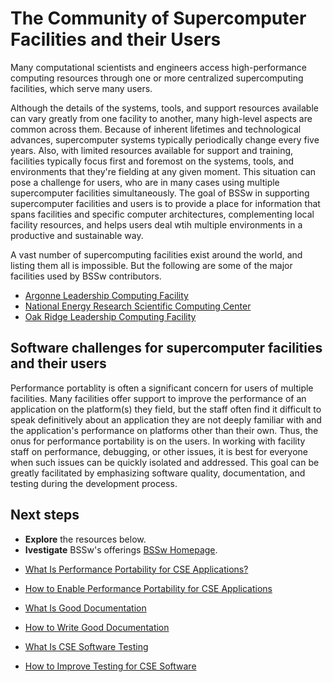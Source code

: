 # The Community of Supercomputer Facilities and their Users

Many computational scientists and engineers access high-performance computing resources through one or more centralized supercomputing facilities, which serve many users.

Although the details of the systems, tools, and support resources available can vary greatly from one facility to another, many high-level aspects  are common across them.  Because of inherent lifetimes and technological advances, supercomputer systems typically periodically change every five years.  Also, with limited resources available for support and training, facilities typically focus first and foremost on the systems, tools, and environments that they're fielding at any given moment. This situation can pose a challenge for users, who are in many cases using multiple supercomputer facilities simultaneously. The goal of BSSw in supporting supercomputer facilities and users is to provide a place for information that spans facilities and specific computer architectures, complementing local facility resources, and helps users deal wtih multiple environments in a productive and sustainable way.

A vast number of supercomputing facilities exist around the world, and listing them all is impossible. But the following are some of the major facilities used by BSSw contributors.
<!---
       These could point to the facility pages proper, or to a BSSw "sub-community" page that makes more specific connections between that facility and BSSw content
--->
- [Argonne Leadership Computing Facility](http://www.alcf.anl.gov/)
- [National Energy Research Scientific Computing Center](http://www.nersc.gov/)
- [Oak Ridge Leadership Computing Facility](https://www.olcf.ornl.gov/)

## Software challenges for supercomputer facilities and their users

Performance portablity is often a significant concern for users of multiple facilities. Many facilities offer support to improve the performance of an application on the platform(s) they field, but the staff often find it difficult to speak definitively about an application they are not deeply familiar with and the application's performance on platforms other than their own. Thus, the onus for performance portability is on the users. In  working with facility staff on performance, debugging, or other issues, it is best for everyone when such issues can be quickly isolated and addressed.  This goal can be greatly facilitated by emphasizing software quality, documentation, and testing during the development process.

## Next steps
- **Explore** the resources below.
- **Ivestigate**  BSSw's offerings [BSSw Homepage](../Homepage.md).

<!--
Featured resources for the Community of Supercomputer Facilities and their Users
Edit this list to change resources that appear on the front-end site.
-->

* [What Is Performance Portability for CSE Applications?](../../CuratedContent/WhatIsPerfPortabilityForCseApps.md)

* [How to Enable Performance Portability for CSE Applications](../../CuratedContent/HowToEnablePerfPortabilityForCseApps.md)

* [What Is Good Documentation](../../CuratedContent/WhatIsGoodDocumentation.md)

* [How to Write Good Documentation](../../CuratedContent/HowToWriteGoodDocumentation.md)

* [What Is CSE Software Testing](../../CuratedContent/WhatIsCseSwTesting.md)

* [How to Improve Testing for CSE Software](../../CuratedContent/HowToImproveTestingForCseSw.md)

<!---
Publish: yes
--->
